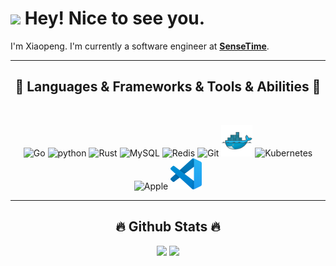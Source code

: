 
<h1><img src="https://emojis.slackmojis.com/emojis/images/1531849430/4246/blob-sunglasses.gif?1531849430" width="30"/> Hey! Nice to see you.</h1>

I'm Xiaopeng. I'm currently a software engineer at <strong><a href="https://www.sensetime.com/">SenseTime</a></strong>.

<hr>
<h2 align="center">🚀 Languages & Frameworks & Tools & Abilities 🚀</h2>
<br>
<p align="center">
<img src="https://cdn.jsdelivr.net/gh/devicons/devicon/icons/go/go-original.svg" alt="Go" height="50" />
<img src="https://cdn.jsdelivr.net/gh/devicons/devicon/icons/python/python-original.svg" alt="python" height="50" />
<img src="https://cdn.jsdelivr.net/gh/devicons/devicon/icons/rust/rust-original.svg" alt="Rust" height="50" />
<img src="https://cdn.jsdelivr.net/gh/devicons/devicon/icons/mysql/mysql-original.svg" alt="MySQL" height="50" />
<img src="https://cdn.jsdelivr.net/gh/devicons/devicon/icons/redis/redis-original.svg" alt="Redis" height="50" />
<img src="https://cdn.jsdelivr.net/gh/devicons/devicon/icons/git/git-original.svg" alt="Git" height="50" />
<img src="https://raw.githubusercontent.com/devicons/devicon/master/icons/docker/docker-original.svg" alt="Docker" height="50" />
<img src="https://www.vectorlogo.zone/logos/kubernetes/kubernetes-icon.svg" alt="Kubernetes" height="50" />
<img src="https://cdn.jsdelivr.net/gh/devicons/devicon/icons/apple/apple-original.svg" alt="Apple" height="50" />
<img src="icons/vscode.svg" alt="VS Code" height="50" />
</p>
<hr>

<h2 align="center">🔥 Github Stats 🔥</h2>
<p align="center"> 
  <img height="180em" src="https://github-readme-stats.vercel.app/api?username=simonwei97&show_icons=true&hide_border=true&include_all_commits=true" />
  <img height="180em" src="https://github-readme-stats.vercel.app/api/top-langs/?username=simonwei97&exclude_repo=KNN-Image-Classification&show_icons=true&hide_border=true&layout=compact&langs_count=8"/>
</p>
